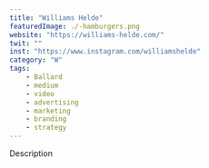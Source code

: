 ```yaml
---
title: "Williams Helde"
featuredImage: ./-hamburgers.png
website: "https://williams-helde.com/"
twit: ""
inst: "https://www.instagram.com/williamshelde"
category: "W"
tags:
    - Ballard
    - medium
    - video
    - advertising
    - marketing
    - branding
    - strategy
---
```


Description
